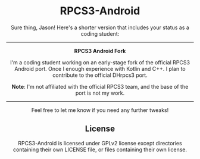 <div align="center">

# RPCS3-Android

Sure thing, Jason! Here's a shorter version that includes your status as a coding student:

---

**RPCS3 Android Fork**

I'm a coding student working on an early-stage fork of the official RPCS3 Android port. Once I enough experience with Kotlin and C++. I plan to contribute to the official DHrpcs3 port.

**Note**: I'm not affiliated with the official RPCS3 team, and the base of the port is not my work.

---

Feel free to let me know if you need any further tweaks!

## License

RPCS3-Android is licensed under GPLv2 license except directories containing their own LICENSE file, or files containing their own license.


